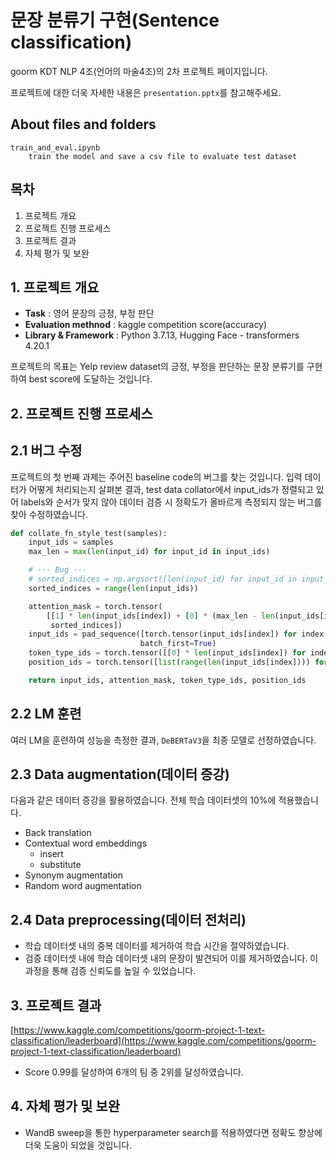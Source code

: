 # 문장 분류기 구현(Sentence classification)

goorm KDT NLP 4조(언어의 마술4조)의 2차 프로젝트 페이지입니다.

프로젝트에 대한 더욱 자세한 내용은 `presentation.pptx`를 참고해주세요.

## About files and folders

```
train_and_eval.ipynb
    train the model and save a csv file to evaluate test dataset
```

## 목차

1. 프로젝트 개요
2. 프로젝트 진행 프로세스
3. 프로젝트 결과
4. 자체 평가 및 보완

## 1. 프로젝트 개요

- **Task** : 영어 문장의 긍정, 부정 판단
- **Evaluation methnod** : kaggle competition score(accuracy)
- **Library & Framework** : Python 3.7.13, Hugging Face - transformers 4.20.1

프로젝트의 목표는 Yelp review dataset의 긍정, 부정을 판단하는 문장 분류기를 구현하여 best score에 도달하는 것입니다.

## 2. 프로젝트 진행 프로세스

## 2.1 버그 수정

프로젝트의 첫 번째 과제는 주어진 baseline code의 버그를 찾는 것입니다. 입력 데이터가 어떻게 처리되는지 살펴본 결과, test data collator에서 input_ids가 정렬되고 있어 labels와 순서가 맞지 않아 데이터 검증 시 정확도가 올바르게 측정되지 않는 버그를 찾아 수정하였습니다.

```python
def collate_fn_style_test(samples):
    input_ids = samples
    max_len = max(len(input_id) for input_id in input_ids)

    # --- Bug ---
    # sorted_indices = np.argsort([len(input_id) for input_id in input_ids])[::-1]
    sorted_indices = range(len(input_ids))

    attention_mask = torch.tensor(
        [[1] * len(input_ids[index]) + [0] * (max_len - len(input_ids[index])) for index in
         sorted_indices])
    input_ids = pad_sequence([torch.tensor(input_ids[index]) for index in sorted_indices],
                             batch_first=True)
    token_type_ids = torch.tensor([[0] * len(input_ids[index]) for index in sorted_indices])
    position_ids = torch.tensor([list(range(len(input_ids[index]))) for index in sorted_indices])

    return input_ids, attention_mask, token_type_ids, position_ids
```

## 2.2 LM 훈련

여러 LM을 훈련하여 성능을 측정한 결과, `DeBERTaV3`을 최종 모델로 선정하였습니다.

## 2.3 Data augmentation(데이터 증강)

다음과 같은 데이터 증강을 활용하였습니다. 전체 학습 데이터셋의 10%에 적용했습니다. 

- Back translation
- Contextual word embeddings
    - insert
    - substitute
- Synonym augmentation
- Random word augmentation

## 2.4 Data preprocessing(데이터 전처리)

- 학습 데이터셋 내의 중복 데이터를 제거하여 학습 시간을 절약하였습니다.
- 검증 데이터셋 내에 학습 데이터셋 내의 문장이 발견되어 이를 제거하였습니다. 이 과정을 통해 검증 신뢰도를 높일 수 있었습니다.

## 3. 프로젝트 결과

[https://www.kaggle.com/competitions/goorm-project-1-text-classification/leaderboard](https://www.kaggle.com/competitions/goorm-project-1-text-classification/leaderboard)

- Score 0.99를 달성하여 6개의 팀 중 2위를 달성하였습니다.

## 4. 자체 평가 및 보완

- WandB sweep을 통한 hyperparameter search를 적용하였다면 정확도 향상에 더욱 도움이 되었을 것입니다.